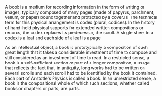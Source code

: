 A book is a medium for recording information in the form of writing or images, typically composed of many pages (made of papyrus, parchment, vellum, or paper) bound together and protected by a cover.[1] The technical term for this physical arrangement is codex (plural, codices). In the history of hand-held physical supports for extended written compositions or records, the codex replaces its predecessor, the scroll. A single sheet in a codex is a leaf and each side of a leaf is a page
  
  As an intellectual object, a book is prototypically a composition of such great length that it takes a considerable investment of time to compose and still considered as an investment of time to read. In a restricted sense, a book is a self-sufficient section or part of a longer composition, a usage that reflects the fact that, in antiquity, long works had to be written on several scrolls and each scroll had to be identified by the book it contained. Each part of Aristotle's Physics is called a book. In an unrestricted sense, a book is the compositional whole of which such sections, whether called books or chapters or parts, are parts.
